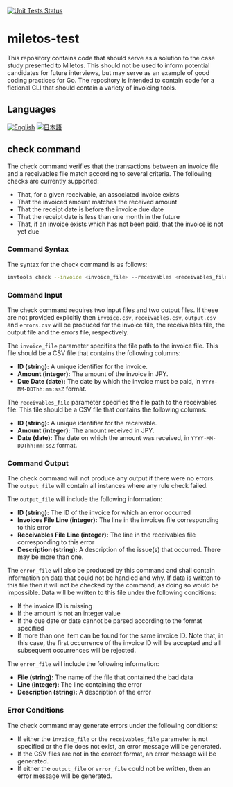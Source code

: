 [![Unit Tests Status](https://github.com/Woody1193/miletos-test/actions/workflows/test.yml/badge.svg)](https://github.com/Woody1193/miletos-test/actions)

# miletos-test
This repository contains code that should serve as a solution to the case study presented to Miletos. This should not be used to inform potential candidates for future interviews, but may serve as an example of good coding practices for Go. The repository is intended to contain code for a fictional CLI that should contain a variety of invoicing tools.

## Languages
[![English](https://img.shields.io/badge/lang-en-red.svg)](https://github.com/Woody1193/miletos-test/blob/main/README.md)
[![日本語](https://img.shields.io/badge/lang-jp-green.svg)](https://github.com/Woody1193/miletos-test/blob/main/README.jp.md)

## check command
The check command verifies that the transactions between an invoice file and a receivables file match according to several criteria. The following checks are currently supported:

- That, for a given receivable, an associated invoice exists
- That the invoiced amount matches the received amount
- That the receipt date is before the invoice due date
- That the receipt date is less than one month in the future
- That, if an invoice exists which has not been paid, that the invoice is not yet due

### Command Syntax
The syntax for the check command is as follows:

``` bash
invtools check --invoice <invoice_file> --receivables <receivables_file> --output <output_file> --error <error_file>
```

### Command Input
The check command requires two input files and two output files. If these are not provided explicitly then `invoice.csv`, `receivables.csv`, `output.csv` and `errors.csv` will be produced for the invoice file, the receivalbles file, the output file and the errors file, respectively.

The `invoice_file` parameter specifies the file path to the invoice file. This file should be a CSV file that contains the following columns:

- **ID (string):** A unique identifier for the invoice.
- **Amount (integer):** The amount of the invoice in JPY.
- **Due Date (date):** The date by which the invoice must be paid, in `YYYY-MM-DDThh:mm:ssZ` format.

The `receivables_file` parameter specifies the file path to the receivables file. This file should be a CSV file that contains the following columns:

- **ID (string):** A unique identifier for the receivable.
- **Amount (integer):** The amount received in JPY.
- **Date (date):** The date on which the amount was received, in `YYYY-MM-DDThh:mm:ssZ` format.

### Command Output
The check command will not produce any output if there were no errors. The `output_file` will contain all instances where any rule check failed.

The `output_file` will include the following information:

- **ID (string):** The ID of the invoice for which an error occurred
- **Invoices File Line (integer):** The line in the invoices file corresponding to this error
- **Receivables File Line (integer):** The line in the receivables file corresponding to this error
- **Description (string):** A description of the issue(s) that occurred. There may be more than one.

The `error_file` will also be produced by this command and shall contain information on data that could not be handled and why. If data is written to this file then it will not be checked by the command, as doing so would be impossible. Data will be written to this file under the following conditions:

- If the invoice ID is missing
- If the amount is not an integer value
- If the due date or date cannot be parsed according to the format specified
- If more than one item can be found for the same invoice ID. Note that, in this case, the first occurrence of the invoice ID will be accepted and all subsequent occurrences will be rejected.

The `error_file` will include the following information:

- **File (string):** The name of the file that contained the bad data
- **Line (integer):** The line containing the error
- **Description (string):** A description of the error

### Error Conditions
The check command may generate errors under the following conditions:

- If either the `invoice_file` or the `receivables_file` parameter is not specified or the file does not exist, an error message will be generated.
- If the CSV files are not in the correct format, an error message will be generated.
- If either the `output_file` or `error_file` could not be written, then an error message will be generated.
